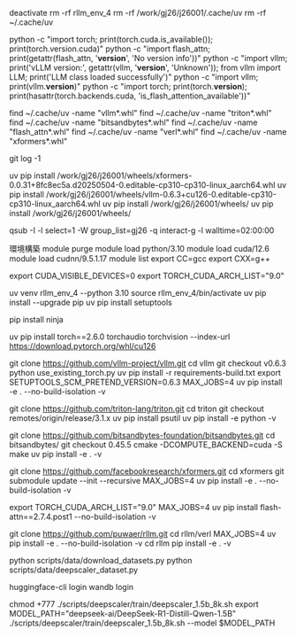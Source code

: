 deactivate
rm -rf rllm_env_4
rm -rf /work/gj26/j26001/.cache/uv
rm -rf ~/.cache/uv

python -c "import torch; print(torch.cuda.is_available()); print(torch.version.cuda)"
python -c "import flash_attn; print(getattr(flash_attn, '__version__', 'No version info'))"
python -c "import vllm; print('vLLM version:', getattr(vllm, '__version__', 'Unknown')); from vllm import LLM; print('LLM class loaded successfully')"
python -c "import vllm; print(vllm.__version__)"
python -c "import torch; print(torch.__version__); print(hasattr(torch.backends.cuda, 'is_flash_attention_available'))"



find ~/.cache/uv -name "vllm*.whl"
find ~/.cache/uv -name "triton*.whl"
find ~/.cache/uv -name "bitsandbytes*.whl"
find ~/.cache/uv -name "flash_attn*.whl"
find ~/.cache/uv -name "verl*.whl"
find ~/.cache/uv -name "xformers*.whl"


git log -1



uv pip install /work/gj26/j26001/wheels/xformers-0.0.31+8fc8ec5a.d20250504-0.editable-cp310-cp310-linux_aarch64.whl
uv pip install /work/gj26/j26001/wheels/vllm-0.6.3+cu126-0.editable-cp310-cp310-linux_aarch64.whl
uv pip install /work/gj26/j26001/wheels/
uv pip install /work/gj26/j26001/wheels/



qsub -I -l select=1 -W group_list=gj26 -q interact-g -l walltime=02:00:00

環境構築
module purge 
module load python/3.10
module load cuda/12.6
module load cudnn/9.5.1.17
module list
export CC=gcc
export CXX=g++

export CUDA_VISIBLE_DEVICES=0
export TORCH_CUDA_ARCH_LIST="9.0"


uv venv rllm_env_4 --python 3.10
source rllm_env_4/bin/activate
uv pip install --upgrade pip
uv pip install setuptools


pip install ninja

uv pip install torch==2.6.0 torchaudio torchvision --index-url https://download.pytorch.org/whl/cu126




git clone https://github.com/vllm-project/vllm.git
cd vllm
git checkout v0.6.3
python use_existing_torch.py
uv pip install -r requirements-build.txt
export SETUPTOOLS_SCM_PRETEND_VERSION=0.6.3
MAX_JOBS=4 uv pip install -e . --no-build-isolation -v

git clone https://github.com/triton-lang/triton.git
cd triton
git checkout remotes/origin/release/3.1.x
uv pip install psutil
uv pip install -e python -v

git clone https://github.com/bitsandbytes-foundation/bitsandbytes.git
cd bitsandbytes/
git checkout 0.45.5
cmake -DCOMPUTE_BACKEND=cuda -S
make
uv pip install -e . -v

git clone https://github.com/facebookresearch/xformers.git
cd xformers
git submodule update --init --recursive
MAX_JOBS=4 uv pip install -e . --no-build-isolation -v


export TORCH_CUDA_ARCH_LIST="9.0"
MAX_JOBS=4 uv pip install flash-attn==2.7.4.post1 --no-build-isolation -v



git clone https://github.com/puwaer/rllm.git
cd rllm/verl
MAX_JOBS=4 uv pip install -e . --no-build-isolation -v
cd rllm
pip install -e . -v


python scripts/data/download_datasets.py
python scripts/data/deepscaler_dataset.py

huggingface-cli login
wandb login

chmod +777 ./scripts/deepscaler/train/deepscaler_1.5b_8k.sh
export MODEL_PATH="deepseek-ai/DeepSeek-R1-Distill-Qwen-1.5B"
./scripts/deepscaler/train/deepscaler_1.5b_8k.sh --model $MODEL_PATH